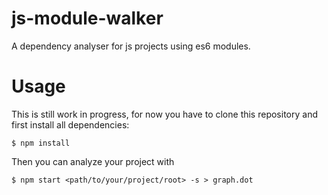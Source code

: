 # js-module-walker

A dependency analyser for js projects using es6 modules.

# Usage

This is still work in progress, for now you have to clone this repository and first
install all dependencies:

```
$ npm install
```

Then you can analyze your project with

```
$ npm start <path/to/your/project/root> -s > graph.dot
```